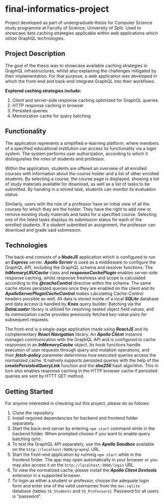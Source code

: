 # final-informatics-project
Project developed as part of undergraduate thesis for Computer Science study programme at Faculty of Science, University of Split.
Used to showcase data caching strategies applicable within web applications which utilize GraphQL technologies.

## Project Description
The goal of the thesis was to showcase available caching strategies in GraphQL infrastructures, whilst also explaining the challenges mitigated by their implementation. 
For that purpose, a web application was developed in which the front-end and back-end integrate GraphQL into their workflows.

**Explored caching strategies include:**
1. Client and server-side response caching optimized for GraphQL queries
2. HTTP response caching in browser
3. Persisted queries
4. Memoization cache for query batching

## Functionality
The application represents a simplified e-learning platform, where members of a specified educational institution can access its functionality via a login system. The system performs user authorization, according to which it distinguishes the roles of students and
professor.

Within the application, students are offered an overview of all enrolled courses with information about the course holder and a list of other enrolled students. 
By selecting a course, the course page is displayed, showing a list of study materials available for download, as well as a list of tasks to be submitted.
By handing in a solved task, students can monitor its evaluation status.

Similarly, users with the role of a professor have an initial view of all the courses for which they are the holder. 
They have the right to add new or remove existing study materials and tasks for a specified course. 
Selecting one of the listed tasks displays its submission status for each of the enrolled students. 
If a student submitted an assignment, the professor can download and grade said submission.

## Technologies
The back-end consists of a ***NodeJS*** application which is configured to run an ***Express*** server.
***Apollo Server*** is used as a middleware to configure the GraphQL API, including the GraphQL schema and resolver functions. 
The ***InMemoryLRUCache*** class and ***responseCachePlugin*** enables server-side response caching, whilst response freshness and scope is calculated according to the ***@cacheControl*** directive within the schema.
The same cache stores persisted queries once they are enabled on the client and its ***ApolloServerPluginCacheControl*** makes calculating Cache-Control headers possible as well.
All data is stored inside of a local ***SQLite*** database and data access is handled by ***Knex*** query builder.
Batching via the ***DataLoader*** library is utilized for resolving nested object field values, and its memoization cache provides previously fetched key-value pairs for subsequent requests.

The front-end is a single-page application made using ***ReactJS*** and its complementary ***React Navigation*** library.
An ***Apollo Client*** instance manages communication with the GraphQL API and is configured to cache responses in an ***InMemoryCache*** object.
Its hook functions handle execution of user requests through query and mutation operations, and their ***fetch-policy*** parameter determines how executed queries access the normalized cache.
It natively supports persisted queries with the help of the ***createPersistedQueryLink*** function and the ***sha256*** hash algorithm. 
This in turn also enables response caching in the HTTP browser cache if persisted queries are sent by HTTT GET method.

## Getting Started
For anyone interested in checking out this project, please do as follows:
1. Clone the repository
2. Install required dependencies for backend and frontend folder separately.
3. Start the back-end server by entering `npm start` command while in the backend folder. When prompted choose if you want to enable query batching (y/n).
4. To test the GraphQL API separately, use the ***Apollo Sandbox*** available on the `http://localhost:9000/graphql` URL.
5. Start the front-end application by running `npm start` while in the frontend folder. The app may open automatically in your browser or you may also access it on the `http://localhost:3000/login` URL.
6. To view the normalized cache, please install the ***Apollo Client Devtools*** extension in a supported browser.
7. To login as either a student or professor, choose the adequate login form and enter one of the valid usernames from the `dev.sqlite` database (tables `tb_Students` and `tb_Professors`). Password for all users is "password".
